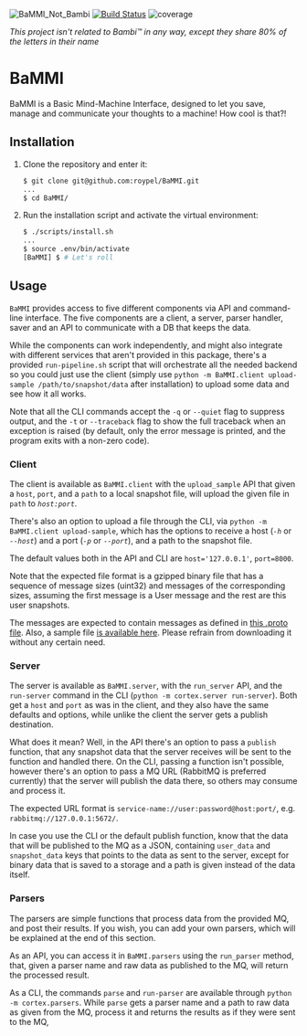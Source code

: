 ![BaMMI_Not_Bambi](https://vignette.wikia.nocookie.net/disney/images/c/ce/Profile_-_Bambi.png/revision/latest/scale-to-width-down/1031?cb=20190313173158)
[![Build Status](https://travis-ci.com/roypel/BaMMI.svg?branch=master)](https://travis-ci.com/roypel/BaMMI)
![coverage](https://codecov.io/gh/roypel/BaMMI/branch/master/graph/badge.svg)

*This project isn't related to Bambi™ in any way, except they share 80% of the letters in their name* 

# BaMMI
BaMMI is a Basic Mind-Machine Interface, designed to let you save, manage and communicate your thoughts to a machine!
How cool is that?!


## Installation

1. Clone the repository and enter it:

    ```sh
    $ git clone git@github.com:roypel/BaMMI.git
    ...
    $ cd BaMMI/
    ```

2. Run the installation script and activate the virtual environment:

    ```sh
    $ ./scripts/install.sh
    ...
    $ source .env/bin/activate
    [BaMMI] $ # Let's roll
    ```
   
   
## Usage

`BaMMI` provides access to five different components via API and command-line interface.
The five components are a client, a server, parser handler, saver
 and an API to communicate with a DB that keeps the data.

While the components can work independently, and might also integrate
 with different services that aren't provided in this package, there's a provided `run-pipeline.sh` script
 that will orchestrate all the needed backend so you could just use the client 
 (simply use `python -m BaMMI.client upload-sample /path/to/snapshot/data` after installation) to upload some data and 
 see how it all works.

Note that all the CLI commands accept the `-q` or `--quiet` flag to suppress output, and the `-t`
or `--traceback` flag to show the full traceback when an exception is raised
(by default, only the error message is printed, and the program exits with a
non-zero code).

### Client

The client is available as `BaMMI.client` with the `upload_sample` API that given a `host`, `port`, and a `path` to 
a local snapshot file, will upload the given file in `path` to _`host:port`_.

There's also an option to upload a file through the CLI, via `python -m BaMMI.client upload-sample`, which has
the options to receive a host (_`-h`_ or _`--host`_) and a port (_`-p`_ or _`--port`_), and a path to the snapshot file.

The default values both in the API and CLI are `host='127.0.0.1'`, `port=8000`.

Note that the expected file format is a gzipped binary file that has a sequence of message sizes (uint32) and messages
of the corresponding sizes, assuming the first message is a User message and the rest are this user snapshots.

The messages are expected to contain messages as defined in [this .proto file](https://storage.googleapis.com/advanced-system-design/cortex.proto).
Also, a sample file [is available here](https://storage.googleapis.com/advanced-system-design/sample.mind.gz).
Please refrain from downloading it without any certain need.


### Server

The server is available as `BaMMI.server`, with the `run_server` API, and the `run-server` command in the CLI (`python -m cortex.server run-server`).
Both get a `host` and `port` as was in the client, and they also have the same defaults and options, while unlike the client the server gets a publish destination.

What does it mean? Well, in the API there's an option to pass a `publish` function, that any snapshot data that the server receives
will be sent to the function and handled there. On the CLI, passing a function isn't possible, however there's an option to pass 
a MQ URL (RabbitMQ is preferred currently) that the server will publish the data there, so others may consume and process it.

The expected URL format is `service-name://user:password@host:port/`, e.g. `rabbitmq://127.0.0.1:5672/`.

In case you use the CLI or the default publish function, know that the data that will be published to the MQ as a JSON,
containing `user_data` and `snapshot_data` keys that points to the data as sent to the server, except for binary data
that is saved to a storage and a path is given instead of the data itself.

### Parsers

The parsers are simple functions that process data from the provided MQ, and post their results. If you wish, you can
add your own parsers, which will be explained at the end of this section.

As an API, you can access it in `BaMMI.parsers` using the `run_parser` method, that, given a parser name and raw data
as published to the MQ, will return the processed result.

As a CLI, the commands `parse` and `run-parser` are available through `python -m cortex.parsers`. While `parse` gets a parser name
and a path to raw data as given from the MQ, process it and returns the results as if they were sent to the MQ,
